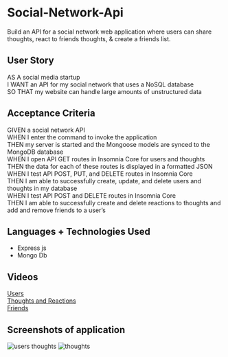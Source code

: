 # Social-Network-Api
Build an API for a social network web application where users can share thoughts, react to friends thoughts, & create a friends list.

## User Story

AS A social media startup \
I WANT an API for my social network that uses a NoSQL database \
SO THAT my website can handle large amounts of unstructured data

## Acceptance Criteria

GIVEN a social network API \
WHEN I enter the command to invoke the application \
THEN my server is started and the Mongoose models are synced to the MongoDB database \
WHEN I open API GET routes in Insomnia Core for users and thoughts \
THEN the data for each of these routes is displayed in a formatted JSON \
WHEN I test API POST, PUT, and DELETE routes in Insomnia Core \
THEN I am able to successfully create, update, and delete users and thoughts in my database \
WHEN I test API POST and DELETE routes in Insomnia Core \
THEN I am able to successfully create and delete reactions to thoughts and add and remove friends to a user’s

## Languages + Technologies Used
- Express js
- Mongo Db

## Videos
[Users](https://user-images.githubusercontent.com/71852138/112738689-a17b8000-8f3b-11eb-9146-7df7c79f1a7e.mp4) \
[Thoughts and Reactions](https://user-images.githubusercontent.com/71852138/112738708-d25bb500-8f3b-11eb-9e5b-bb177573e15a.mp4) \
[Friends](https://user-images.githubusercontent.com/71852138/112738733-1484f680-8f3c-11eb-89ab-def34b64c102.mp4)

## Screenshots of application
![users thoughts](https://user-images.githubusercontent.com/71852138/123308352-8cd66600-d4f1-11eb-94d7-5ba031062888.jpg)
![thoughts](https://user-images.githubusercontent.com/71852138/123308542-cc9d4d80-d4f1-11eb-94bc-9c03a8369f30.jpg)



